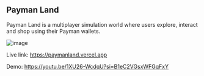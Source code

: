 ## Payman Land

Payman Land is a multiplayer simulation world where users explore, interact and shop using their Payman wallets.

![image](https://github.com/user-attachments/assets/d7396de7-e1f4-435e-98d8-7119313ce507)


Live link: https://paymanland.vercel.app

Demo: https://youtu.be/1XU26-WcdqU?si=B1eC2VGsxWFGqFxY
